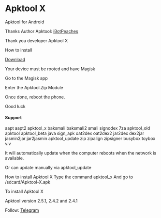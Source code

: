 # Apktool X

Apktool for Android

Thanks Author Apktool: [iBotPeaches](https://github.com/iBotPeaches/Apktool)

Thank you developer Apktool X 

How to install

[Download](https://drive.google.com/folderview?id=13SnJHwJ8-4xHQ55Z25bO9cj8WyfhcJAO)

Your device must be rooted and have Magisk

Go to the Magisk app 

Enter the Apktool.Zip Module

Once done, reboot the phone.

Good luck

#### Support

aapt
aapt2
apktool_x
baksmali
baksmali2
smali
signodex
7za
apktool_old
apktool
apktool_beta
java
sign_apk
oat2dex
oat2dex2
jar2dex
dex2jar
jasmin2jar
jar2jasmin
apktool_update
zip
zipalign
zipsigner
busybox
toybox
v.v

It will automatically update when the computer reboots when the network is available.

Or can update manually via apktool_update

How to install Apktool X
Type the command apktool_x
And go to /sdcard/Apktool-X.apk

To install Apktool X

Apktool version 2.5.1, 2.4.2 and 2.4.1

Follow: [Telegram](http://t.me/modmiui/#Apktool)
